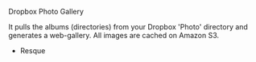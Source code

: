 Dropbox Photo Gallery

It pulls the albums (directories) from your Dropbox 'Photo' directory and generates a web-gallery.
All images are cached on Amazon S3.

+ Resque
